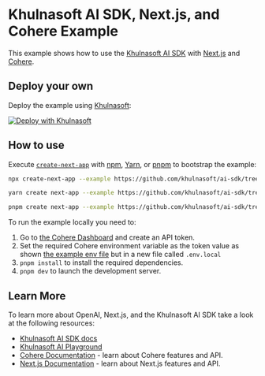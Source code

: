 # Khulnasoft AI SDK, Next.js, and Cohere Example

This example shows how to use the [Khulnasoft AI SDK](https://ai-sdk.khulnasoft.com/docs) with [Next.js](https://nextjs.org/) and [Cohere](https://docs.cohere.com/docs).

## Deploy your own

Deploy the example using [Khulnasoft](https://khulnasoft.com?utm_source=github&utm_medium=readme&utm_campaign=ai-sdk-example):

[![Deploy with Khulnasoft](https://khulnasoft.com/button)](https://khulnasoft.com/new/clone?repository-url=https%3A%2F%2Fgithub.com%2Fkhulnasoft%2Fai%2Ftree%2Fmain%2Fexamples%2Fnext-cohere&env=COHERE_API_KEY&envDescription=Cohere_API_Key&envLink=https://dashboard.cohere.com/api-keys&project-name=ai.khulnasoft.com-cohere&repository-name=ai.khulnasoft.com-cohere)

## How to use

Execute [`create-next-app`](https://github.com/khulnasoft/next.js/tree/canary/packages/create-next-app) with [npm](https://docs.npmjs.com/cli/init), [Yarn](https://yarnpkg.com/lang/en/docs/cli/create/), or [pnpm](https://pnpm.io) to bootstrap the example:

```bash
npx create-next-app --example https://github.com/khulnasoft/ai-sdk/tree/main/examples/next-cohere next-cohere-app
```

```bash
yarn create next-app --example https://github.com/khulnasoft/ai-sdk/tree/main/examples/next-cohere next-cohere-app
```

```bash
pnpm create next-app --example https://github.com/khulnasoft/ai-sdk/tree/main/examples/next-cohere next-cohere-app
```

To run the example locally you need to:

1. Go to [the Cohere Dashboard](https://dashboard.cohere.com/) and create an API token.
2. Set the required Cohere environment variable as the token value as shown [the example env file](./.env.local.example) but in a new file called `.env.local`
3. `pnpm install` to install the required dependencies.
4. `pnpm dev` to launch the development server.

## Learn More

To learn more about OpenAI, Next.js, and the Khulnasoft AI SDK take a look at the following resources:

- [Khulnasoft AI SDK docs](https://ai-sdk.khulnasoft.com/docs)
- [Khulnasoft AI Playground](https://play.ai.khulnasoft.com)
- [Cohere Documentation](https://docs.cohere.com/docs) - learn about Cohere features and API.
- [Next.js Documentation](https://nextjs.org/docs) - learn about Next.js features and API.
